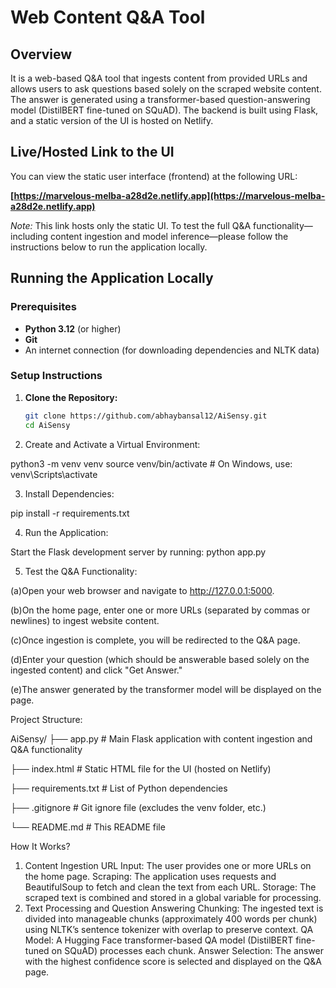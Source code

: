 # Web Content Q&A Tool

## Overview

It is a web-based Q&A tool that ingests content from provided URLs and allows users to ask questions based solely on the scraped website content. The answer is generated using a transformer-based question-answering model (DistilBERT fine-tuned on SQuAD). The backend is built using Flask, and a static version of the UI is hosted on Netlify.

## Live/Hosted Link to the UI

You can view the static user interface (frontend) at the following URL:

**[https://marvelous-melba-a28d2e.netlify.app](https://marvelous-melba-a28d2e.netlify.app)**

*Note:* This link hosts only the static UI. To test the full Q&A functionality—including content ingestion and model inference—please follow the instructions below to run the application locally.

## Running the Application Locally

### Prerequisites

- **Python 3.12** (or higher)
- **Git**
- An internet connection (for downloading dependencies and NLTK data)

### Setup Instructions

1. **Clone the Repository:**

   ```bash
   git clone https://github.com/abhaybansal12/AiSensy.git
   cd AiSensy
2. Create and Activate a Virtual Environment:

python3 -m venv venv
source venv/bin/activate   # On Windows, use: venv\Scripts\activate

3. Install Dependencies:

pip install -r requirements.txt

4. Run the Application:

Start the Flask development server by running:
python app.py

5. Test the Q&A Functionality:

(a)Open your web browser and navigate to http://127.0.0.1:5000.

(b)On the home page, enter one or more URLs (separated by commas or newlines) to ingest website content.

(c)Once ingestion is complete, you will be redirected to the Q&A page.

(d)Enter your question (which should be answerable based solely on the ingested content) and click "Get Answer."

(e)The answer generated by the transformer model will be displayed on the page.


Project Structure:

AiSensy/
├── app.py               # Main Flask application with content ingestion and Q&A functionality

├── index.html           # Static HTML file for the UI (hosted on Netlify)

├── requirements.txt     # List of Python dependencies

├── .gitignore           # Git ignore file (excludes the venv folder, etc.)

└── README.md            # This README file


How It Works?

1. Content Ingestion
   URL Input: The user provides one or more URLs on the home page.
   Scraping: The application uses requests and BeautifulSoup to fetch and clean the text from each URL.
   Storage: The scraped text is combined and stored in a global variable for processing.
2. Text Processing and Question Answering
   Chunking: The ingested text is divided into manageable chunks (approximately 400 words per chunk) using NLTK’s sentence tokenizer with overlap to preserve context.
   QA Model: A Hugging Face transformer-based QA model (DistilBERT fine-tuned on SQuAD) processes each chunk.
   Answer Selection: The answer with the highest confidence score is selected and displayed on the Q&A page.


   

   





